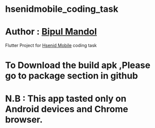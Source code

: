 # hsenidmobile_coding_task
# Author : [Bipul Mandol](https://github.com/mbbipul)
Flutter Project for [Hsenid Mobile](https://hsenidmobile.com/) coding task

# To Download the build apk ,Please go to package section in github

# N.B : This app tasted only on Android devices and Chrome browser.



